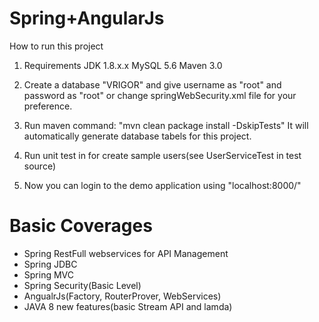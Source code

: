Spring+AngularJs
=================
How to run this project

01) Requirements
JDK 1.8.x.x
MySQL 5.6
Maven 3.0

02) Create a database "VRIGOR" and give username as "root" and password
as "root" or change springWebSecurity.xml file for your preference.

03) Run maven command: "mvn clean package install -DskipTests"
It will automatically generate database tabels for this project.

04) Run unit test in for create sample users(see UserServiceTest in test source)

05) Now you can login to the demo application using "localhost:8000/"

Basic Coverages
===============
* Spring RestFull webservices for API Management
* Spring JDBC
* Spring MVC
* Spring Security(Basic Level)
* AngualrJs(Factory, RouterProver, WebServices)
* JAVA 8 new features(basic Stream API and lamda)
